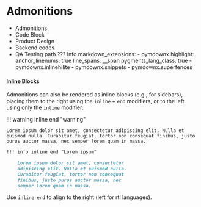 # Admonitions
* Admonitions
* Code Block
* Product Design 
* Backend codes
* QA Testing path 
??? Info
        markdown_extensions:
          - pymdownx.highlight:
                anchor_linenums: true
                line_spans: __span
                pygments_lang_class: true
          - pymdownx.inlinehilite
          - pymdownx.snippets
          - pymdownx.superfences

#### Inline Blocks
Admonitions can also be rendered as inline blocks (e.g., for sidebars), placing them to the right using the ```inline``` + ```end``` modifiers, or to the left using only the ```inline``` modifier:

!!! warning inline end "warning"

    Lorem ipsum dolor sit amet, consectetur adipiscing elit. Nulla et
    euismod nulla. Curabitur feugiat, tortor non consequat finibus, justo
    purus auctor massa, nec semper lorem quam in massa.

``` markdown
!!! info inline end "Lorem ipsum"

    Lorem ipsum dolor sit amet, consectetur
    adipiscing elit. Nulla et euismod nulla.
    Curabitur feugiat, tortor non consequat
    finibus, justo purus auctor massa, nec
    semper lorem quam in massa.
```

Use `inline end` to align to the right (left for rtl languages).